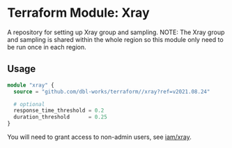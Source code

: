 # Terraform Module: Xray

A repository for setting up Xray group and sampling.
NOTE: The Xray group and sampling is shared within the whole region so this module only need to be run once in each region.

## Usage

```terraform
module "xray" {
  source = "github.com/dbl-works/terraform//xray?ref=v2021.08.24"

  # optional
  response_time_threshold = 0.2
  duration_threshold      = 0.25
}
```

You will need to grant access to non-admin users, see [iam/xray](../iam/xray/README.md).
